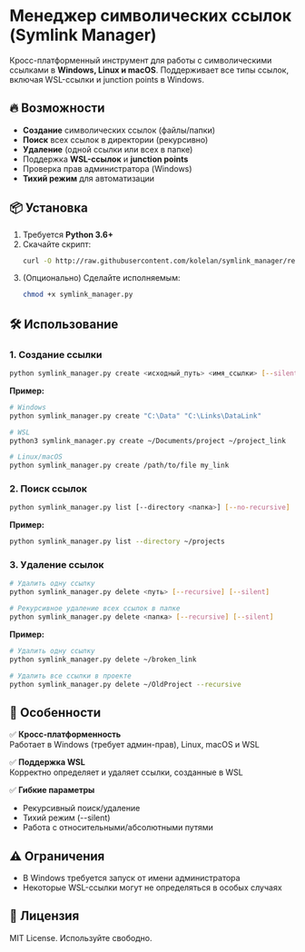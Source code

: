 # **Менеджер символических ссылок (Symlink Manager)**

Кросс-платформенный инструмент для работы с символическими ссылками в **Windows, Linux и macOS**. Поддерживает все типы ссылок, включая WSL-ссылки и junction points в Windows.

## 🔥 **Возможности**

- **Создание** символических ссылок (файлы/папки)
- **Поиск** всех ссылок в директории (рекурсивно)
- **Удаление** (одной ссылки или всех в папке)
- Поддержка **WSL-ссылок** и **junction points**
- Проверка прав администратора (Windows)
- **Тихий режим** для автоматизации

## 📦 **Установка**

1. Требуется **Python 3.6+**
2. Скачайте скрипт:
   ```bash
   curl -O http://raw.githubusercontent.com/kolelan/symlink_manager/refs/heads/main/symlink_manager.py
   ```
3. (Опционально) Сделайте исполняемым:
   ```bash
   chmod +x symlink_manager.py
   ```

## 🛠 **Использование**

### **1. Создание ссылки**
```bash
python symlink_manager.py create <исходный_путь> <имя_ссылки> [--silent]
```
**Пример:**
```bash
# Windows
python symlink_manager.py create "C:\Data" "C:\Links\DataLink"

# WSL
python3 symlink_manager.py create ~/Documents/project ~/project_link

# Linux/macOS
python symlink_manager.py create /path/to/file my_link
```

### **2. Поиск ссылок**
```bash
python symlink_manager.py list [--directory <папка>] [--no-recursive]
```
**Пример:**
```bash
python symlink_manager.py list --directory ~/projects
```

### **3. Удаление ссылок**
```bash
# Удалить одну ссылку
python symlink_manager.py delete <путь> [--recursive] [--silent]

# Рекурсивное удаление всех ссылок в папке
python symlink_manager.py delete <папка> [--recursive] [--silent]
```
**Пример:**
```bash
# Удалить одну ссылку
python symlink_manager.py delete ~/broken_link

# Удалить все ссылки в проекте
python symlink_manager.py delete ~/OldProject --recursive
```

## 🔧 Особенности

✅ **Кросс-платформенность**  
Работает в Windows (требует админ-прав), Linux, macOS и WSL

✅ **Поддержка WSL**  
Корректно определяет и удаляет ссылки, созданные в WSL

✅ **Гибкие параметры**  
- Рекурсивный поиск/удаление  
- Тихий режим (--silent)  
- Работа с относительными/абсолютными путями

## ⚠️ Ограничения

- В Windows требуется запуск от имени администратора
- Некоторые WSL-ссылки могут не определяться в особых случаях

## 📜 Лицензия

MIT License. Используйте свободно.